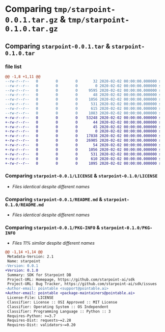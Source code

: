 # Comparing `tmp/starpoint-0.0.1.tar.gz` & `tmp/starpoint-0.1.0.tar.gz`

## Comparing `starpoint-0.0.1.tar` & `starpoint-0.1.0.tar`

### file list

```diff
@@ -1,8 +1,11 @@
--rw-r--r--   0        0        0       32 2020-02-02 00:00:00.000000 starpoint-0.0.1/requirements.txt
--rw-r--r--   0        0        0        0 2020-02-02 00:00:00.000000 starpoint-0.0.1/starpoint/__init__.py
--rw-r--r--   0        0        0     9595 2020-02-02 00:00:00.000000 starpoint-0.0.1/starpoint/db.py
--rw-r--r--   0        0        0       48 2020-02-02 00:00:00.000000 starpoint-0.0.1/.gitignore
--rw-r--r--   0        0        0     1056 2020-02-02 00:00:00.000000 starpoint-0.0.1/LICENSE
--rw-r--r--   0        0        0      531 2020-02-02 00:00:00.000000 starpoint-0.0.1/README.md
--rw-r--r--   0        0        0      615 2020-02-02 00:00:00.000000 starpoint-0.0.1/pyproject.toml
--rw-r--r--   0        0        0     1083 2020-02-02 00:00:00.000000 starpoint-0.0.1/PKG-INFO
+-rw-r--r--   0        0        0    53248 2020-02-02 00:00:00.000000 starpoint-0.1.0/.coverage
+-rw-r--r--   0        0        0       44 2020-02-02 00:00:00.000000 starpoint-0.1.0/dev-requirements.txt
+-rw-r--r--   0        0        0       45 2020-02-02 00:00:00.000000 starpoint-0.1.0/requirements.txt
+-rw-r--r--   0        0        0        0 2020-02-02 00:00:00.000000 starpoint-0.1.0/starpoint/__init__.py
+-rw-r--r--   0        0        0    17838 2020-02-02 00:00:00.000000 starpoint-0.1.0/starpoint/db.py
+-rw-r--r--   0        0        0    26905 2020-02-02 00:00:00.000000 starpoint-0.1.0/tests/test_db.py
+-rw-r--r--   0        0        0       54 2020-02-02 00:00:00.000000 starpoint-0.1.0/.gitignore
+-rw-r--r--   0        0        0     1056 2020-02-02 00:00:00.000000 starpoint-0.1.0/LICENSE
+-rw-r--r--   0        0        0      531 2020-02-02 00:00:00.000000 starpoint-0.1.0/README.md
+-rw-r--r--   0        0        0      610 2020-02-02 00:00:00.000000 starpoint-0.1.0/pyproject.toml
+-rw-r--r--   0        0        0     1095 2020-02-02 00:00:00.000000 starpoint-0.1.0/PKG-INFO
```

### Comparing `starpoint-0.0.1/LICENSE` & `starpoint-0.1.0/LICENSE`

 * *Files identical despite different names*

### Comparing `starpoint-0.0.1/README.md` & `starpoint-0.1.0/README.md`

 * *Files identical despite different names*

### Comparing `starpoint-0.0.1/PKG-INFO` & `starpoint-0.1.0/PKG-INFO`

 * *Files 11% similar despite different names*

```diff
@@ -1,14 +1,14 @@
 Metadata-Version: 2.1
 Name: starpoint
-Version: 0.0.1
+Version: 0.1.0
 Summary: SDK for Starpoint DB
 Project-URL: Homepage, https://github.com/starpoint-ai/sdk
 Project-URL: Bug Tracker, https://github.com/starpoint-ai/sdk/issues
-Author-email: pointable <support@pointable.ai>
+Author-email: pointable <package-maintainers@pointable.ai>
 License-File: LICENSE
 Classifier: License :: OSI Approved :: MIT License
 Classifier: Operating System :: OS Independent
 Classifier: Programming Language :: Python :: 3
 Requires-Python: >=3.7
 Requires-Dist: requests~=2.28
 Requires-Dist: validators~=0.20
```

